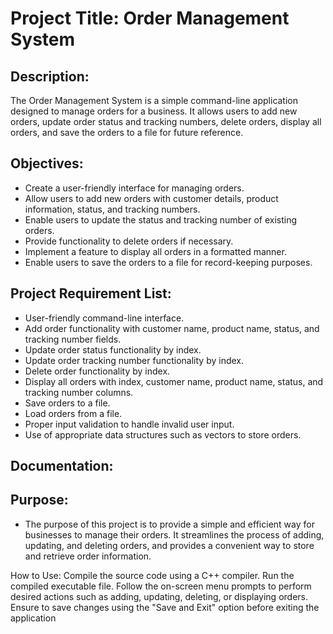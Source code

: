 # Project Title: Order Management System
## Description:

The Order Management System is a simple command-line application designed to manage orders for a business.
It allows users to add new orders, update order status and tracking numbers, delete orders, display all orders, and save the orders to a file for future reference.


## Objectives:
- Create a user-friendly interface for managing orders.
- Allow users to add new orders with customer details, product information, status, and tracking numbers.
- Enable users to update the status and tracking number of existing orders.
- Provide functionality to delete orders if necessary.
- Implement a feature to display all orders in a formatted manner.
- Enable users to save the orders to a file for record-keeping purposes.

## Project Requirement List:
 - User-friendly command-line interface.
 - Add order functionality with customer name, product name, status, and tracking number fields.
 -  Update order status functionality by index.
 -  Update order tracking number functionality by index.
 -  Delete order functionality by index.
 -  Display all orders with index, customer name, product name, status, and tracking number columns.
 - Save orders to a file.
 -  Load orders from a file.
 -  Proper input validation to handle invalid user input.
 -  Use of appropriate data structures such as vectors to store orders.
## Documentation:
## Purpose:
  - The purpose of this project is to provide a simple and efficient way for businesses to manage their orders. It streamlines the process of adding, updating, and deleting orders, and provides a convenient way to store and retrieve order information.

 
How to Use:
Compile the source code using a C++ compiler.
Run the compiled executable file.
Follow the on-screen menu prompts to perform desired actions such as adding, updating, deleting, or displaying orders.
Ensure to save changes using the "Save and Exit" option before exiting the application
